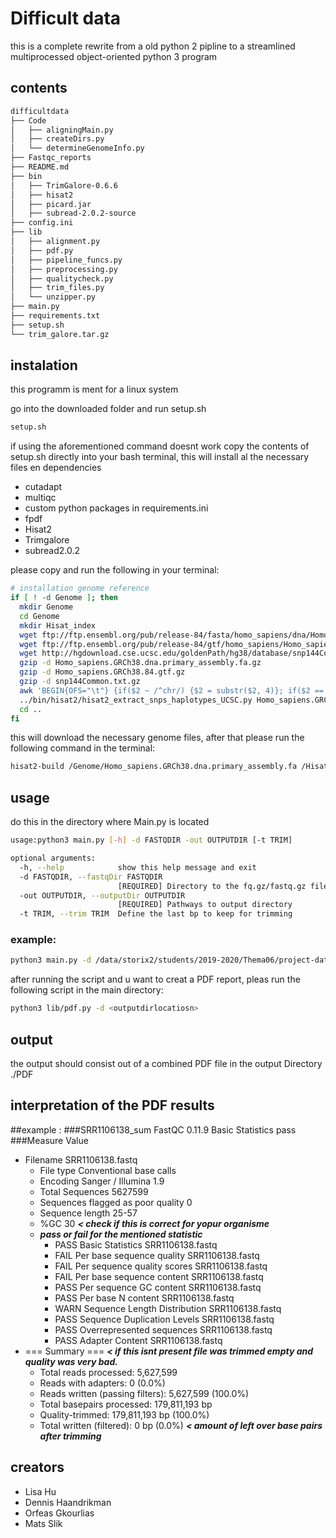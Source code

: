# Difficult data

this is a complete rewrite from a old python 2 pipline to a streamlined multiprocessed object-oriented python 3 program

## contents
```bash
difficultdata
├── Code
│   ├── aligningMain.py
│   ├── createDirs.py
│   └── determineGenomeInfo.py
├── Fastqc_reports
├── README.md
├── bin
│   ├── TrimGalore-0.6.6
│   ├── hisat2
│   ├── picard.jar
│   ├── subread-2.0.2-source
├── config.ini
├── lib
│   ├── alignment.py
│   ├── pdf.py
│   ├── pipeline_funcs.py
│   ├── preprocessing.py
│   ├── qualitycheck.py
│   ├── trim_files.py
│   └── unzipper.py
├── main.py
├── requirements.txt
├── setup.sh
└── trim_galore.tar.gz


```

## instalation 
this programm is ment for a linux system 

go into the downloaded folder and run setup.sh 
```bash
setup.sh
```
if using the aforementioned command doesnt work copy the contents of setup.sh directly into your bash terminal,
this will install al the necessary files en dependencies 
* cutadapt
* multiqc
* custom python packages in requirements.ini
* fpdf
* Hisat2
* Trimgalore
* subread2.0.2

please copy and  run the following in your terminal:
```bash
# installation genome reference
if [ ! -d Genome ]; then
  mkdir Genome
  cd Genome
  mkdir Hisat_index
  wget ftp://ftp.ensembl.org/pub/release-84/fasta/homo_sapiens/dna/Homo_sapiens.GRCh38.dna.primary_assembly.fa.gz
  wget ftp://ftp.ensembl.org/pub/release-84/gtf/homo_sapiens/Homo_sapiens.GRCh38.84.gtf.gz
  wget http://hgdownload.cse.ucsc.edu/goldenPath/hg38/database/snp144Common.txt.gz
  gzip -d Homo_sapiens.GRCh38.dna.primary_assembly.fa.gz
  gzip -d Homo_sapiens.GRCh38.84.gtf.gz
  gzip -d snp144Common.txt.gz
  awk 'BEGIN{OFS="\t"} {if($2 ~ /^chr/) {$2 = substr($2, 4)}; if($2 == "M") {$2 = "MT"} print}' snp144Common.txt > snp144Common.txt.ensembl
  ../bin/hisat2/hisat2_extract_snps_haplotypes_UCSC.py Homo_sapiens.GRCh38.dna.primary_assembly.fa snp144Common.txt.ensembl Homo_sapiens
  cd ..
fi

```
this will download the necessary genome files, 
after that please run the following command in the terminal:
```bash
hisat2-build /Genome/Homo_sapiens.GRCh38.dna.primary_assembly.fa /Hisat_index/Homo_sapiens.GRCh38.dna.primary_assemblytest
```

## usage 

do this in the directory where Main.py is located
```bash
usage:python3 main.py [-h] -d FASTQDIR -out OUTPUTDIR [-t TRIM]

optional arguments:
  -h, --help            show this help message and exit
  -d FASTQDIR, --fastqDir FASTQDIR
                        [REQUIRED] Directory to the fq.gz/fastq.gz files
  -out OUTPUTDIR, --outputDir OUTPUTDIR
                        [REQUIRED] Pathways to output directory
  -t TRIM, --trim TRIM  Define the last bp to keep for trimming

```
### example:
```bash
python3 main.py -d /data/storix2/students/2019-2020/Thema06/project-data/How_to_deal_with_difficult_data/Data -o hs -out /students/2021-2022/Thema06/mpslik
```

after running the script and u want to creat a PDF report, pleas run the following script in the main directory: 
```bash
python3 lib/pdf.py -d <outputdirlocatiosn>
```

## output

the output should consist out of a combined PDF file in the output Directory ./PDF

## interpretation of the PDF results 

##example :
###SRR1106138_sum
FastQC	0.11.9
Basic Statistics	pass
###Measure	Value
- Filename	SRR1106138.fastq 
  - File type	Conventional base calls
  - Encoding	Sanger / Illumina 1.9
  - Total Sequences	5627599
  - Sequences flagged as poor quality	0
  - Sequence length	25-57
  - %GC	30  ***< check if this is correct for yopur organisme*** 
  - ***pass or fail for the mentioned statistic***
    - PASS	Basic Statistics	SRR1106138.fastq
    - FAIL	Per base sequence quality	SRR1106138.fastq
    - FAIL	Per sequence quality scores	SRR1106138.fastq
    - FAIL	Per base sequence content	SRR1106138.fastq
    - PASS	Per sequence GC content	SRR1106138.fastq
    - PASS	Per base N content	SRR1106138.fastq
    - WARN	Sequence Length Distribution	SRR1106138.fastq
    - PASS	Sequence Duplication Levels	SRR1106138.fastq
    - PASS	Overrepresented sequences	SRR1106138.fastq
    - PASS	Adapter Content	SRR1106138.fastq
- === Summary === ***< if this isnt present file was trimmed empty and quality was very bad.***
  - Total reads processed: 5,627,599
  - Reads with adapters: 0 (0.0%)
  - Reads written (passing filters): 5,627,599 (100.0%)
  - Total basepairs processed: 179,811,193 bp
  - Quality-trimmed: 179,811,193 bp (100.0%)
  - Total written (filtered): 0 bp (0.0%) ***< amount of left over base pairs after trimming***

## creators 
- Lisa Hu 
- Dennis Haandrikman 
- Orfeas Gkourlias
- Mats Slik
